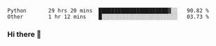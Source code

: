 <!--START_SECTION:waka-->

```text
Python       29 hrs 20 mins  ██████████████████████▓░░   90.82 %
Other        1 hr 12 mins    █░░░░░░░░░░░░░░░░░░░░░░░░   03.73 %
```

<!--END_SECTION:waka-->

### Hi there 👋

<!--
**DnC275/DnC275** is a ✨ _special_ ✨ repository because its `README.md` (this file) appears on your GitHub profile.

Here are some ideas to get you started:

- 🔭 I’m currently working on ...
- 🌱 I’m currently learning ...
- 👯 I’m looking to collaborate on ...
- 🤔 I’m looking for help with ...
- 💬 Ask me about ...
- 📫 How to reach me: ...
- 😄 Pronouns: ...
- ⚡ Fun fact: ...
-->
